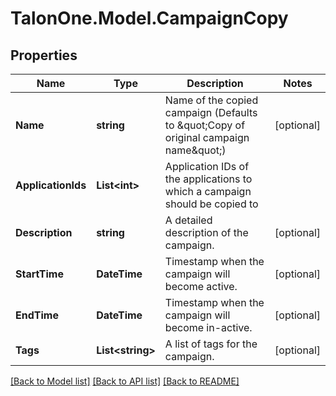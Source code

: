 
# TalonOne.Model.CampaignCopy

## Properties

Name | Type | Description | Notes
------------ | ------------- | ------------- | -------------
**Name** | **string** | Name of the copied campaign (Defaults to \&quot;Copy of original campaign name\&quot;) | [optional] 
**ApplicationIds** | **List&lt;int&gt;** | Application IDs of the applications to which a campaign should be copied to | 
**Description** | **string** | A detailed description of the campaign. | [optional] 
**StartTime** | **DateTime** | Timestamp when the campaign will become active. | [optional] 
**EndTime** | **DateTime** | Timestamp when the campaign will become in-active. | [optional] 
**Tags** | **List&lt;string&gt;** | A list of tags for the campaign. | [optional] 

[[Back to Model list]](../README.md#documentation-for-models)
[[Back to API list]](../README.md#documentation-for-api-endpoints)
[[Back to README]](../README.md)

